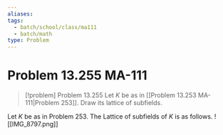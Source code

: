 ```yaml
---
aliases: 
tags:
  - batch/school/class/ma111
  - batch/math
type: Problem
---
```

# Problem 13.255 MA-111

> [!problem] Problem 13.255
> Let $K$ be as in [[Problem 13.253 MA-111|Problem 253]]. Draw its lattice of subfields.

Let $K$ be as in Problem 253. The Lattice of subfields of $K$ is as follows.
![[IMG_8797.png]]

